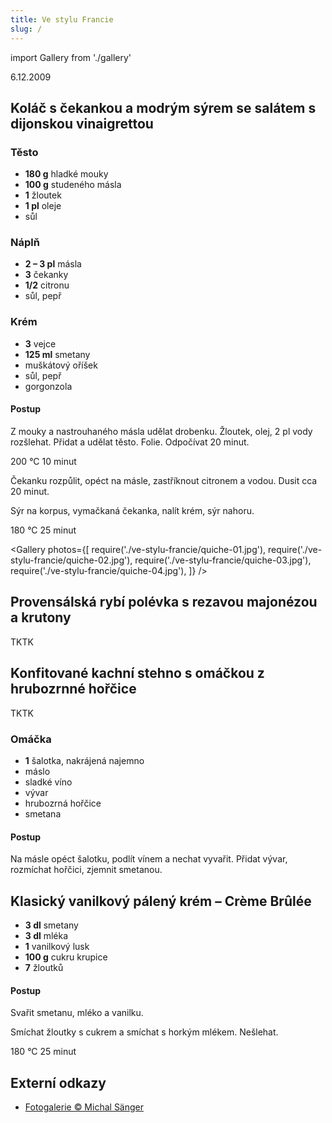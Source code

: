 ```yaml
---
title: Ve stylu Francie
slug: /
---
```


import Gallery from './gallery'

6.12.2009

## Koláč s čekankou a modrým sýrem se salátem s dijonskou vinaigrettou

### Těsto

- **180 g** hladké mouky
- **100 g** studeného másla
- **1** žloutek
- **1 pl** oleje
- sůl

### Náplň

- **2 &ndash; 3 pl** másla
- **3** čekanky
- **1/2** citronu
- sůl, pepř

### Krém

- **3** vejce
- **125 ml** smetany
- muškátový oříšek
- sůl, pepř
- gorgonzola

#### Postup

Z mouky a nastrouhaného másla udělat drobenku. Žloutek, olej, 2 pl vody rozšlehat. Přidat a udělat těsto. Folie. Odpočívat 20 minut.

200 °C 10 minut

Čekanku rozpůlit, opéct na másle, zastříknout citronem a vodou. Dusit cca 20 minut.

Sýr na korpus, vymačkaná čekanka, nalít krém, sýr nahoru.

180 °C 25 minut

<Gallery photos={[
require('./ve-stylu-francie/quiche-01.jpg'),
require('./ve-stylu-francie/quiche-02.jpg'),
require('./ve-stylu-francie/quiche-03.jpg'),
require('./ve-stylu-francie/quiche-04.jpg'),
]}
/>

## Provensálská rybí polévka s rezavou majonézou a krutony

TKTK

## Konfitované kachní stehno s omáčkou z hrubozrnné hořčice

TKTK

### Omáčka

- **1** šalotka, nakrájená najemno
- máslo
- sladké víno
- vývar
- hrubozrná hořčice
- smetana

#### Postup

Na másle opéct šalotku, podlít vínem a nechat vyvařit. Přidat vývar, rozmíchat hořčici, zjemnit smetanou.

## Klasický vanilkový pálený krém &ndash; Crème Brûlée

- **3 dl** smetany
- **3 dl** mléka
- **1** vanilkový lusk
- **100 g** cukru krupice
- **7** žloutků

#### Postup

Svařit smetanu, mléko a vanilku.

Smíchat žloutky s cukrem a smíchat s horkým mlékem. Nešlehat.

180 °C 25 minut

## Externí odkazy

- [Fotogalerie &copy; Michal Sänger](https://flickr.com/photos/lokon/albums/72157623283969938/)
